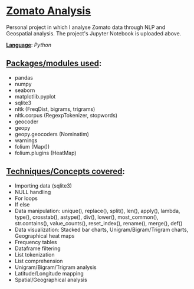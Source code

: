 # <ins>Zomato Analysis</ins>
Personal project in which I analyse Zomato data through NLP and Geospatial analysis. The project's Jupyter Notebook is uploaded above.

**<ins>Language</ins>**: *Python*

## <ins>Packages/modules used</ins>:

- pandas
- numpy
- seaborn
- matplotlib.pyplot
- sqlite3
- nltk (FreqDist, bigrams, trigrams)
- nltk.corpus (RegexpTokenizer, stopwords)
- geocoder
- geopy
- geopy.geocoders (Nominatim)
- warnings
- folium (Map())
- folium.plugins (HeatMap)

## <ins>Techniques/Concepts covered</ins>:

- Importing data (sqlite3)
- NULL handling
- For loops
- If else
- Data manipulation: unique(), replace(), split(), len(), apply(), lambda, type(), crosstab(), astype(), div(), lower(), most_common(), str.contains(), value_counts(), reset_index(), rename(), merge(), def()
- Data visualization: Stacked bar charts, Unigram/Bigram/Trigram charts, Geographical heat maps
- Frequency tables
- Dataframe filtering
- List tokenization
- List comprehension
- Unigram/Bigram/Trigram analysis
- Latitude/Longitude mapping
- Spatial/Geographical analysis
